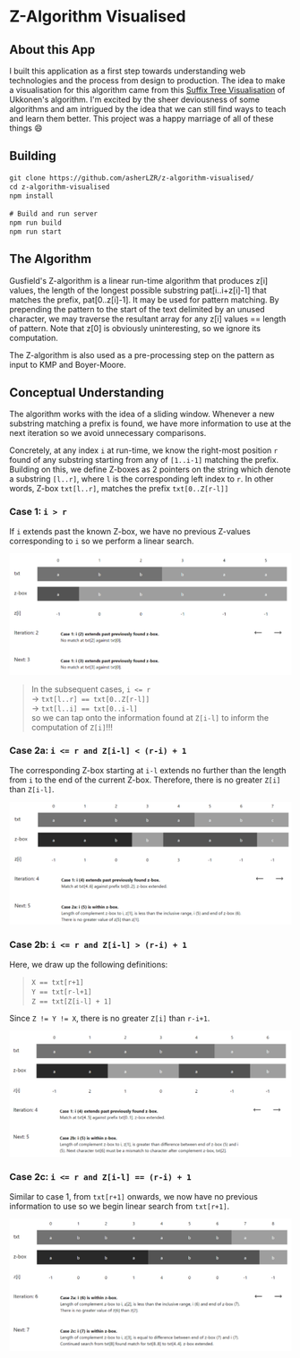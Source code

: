 # Z-Algorithm Visualised

## About this App
I built this application as a first step towards understanding web technologies and the process from design to production. The idea to make a visualisation for this algorithm came from this [Suffix Tree Visualisation](http://brenden.github.io/ukkonen-animation/) of Ukkonen's algorithm. I'm excited by the sheer deviousness of some algorithms and am intrigued by the idea that we can still find ways to teach and learn them better. This project was a happy marriage of all of these things 😄

## Building
```
git clone https://github.com/asherLZR/z-algorithm-visualised/
cd z-algorithm-visualised
npm install

# Build and run server
npm run build
npm run start
```

## The Algorithm
Gusfield's Z-algorithm is a linear run-time algorithm that produces z[i] values, the length of the longest possible substring pat[i..i+z[i]-1] that matches the prefix, pat[0..z[i]-1]. It may be used for pattern matching. By prepending the pattern to the start of the text delimited by an unused character, we may traverse the resultant array for any z[i] values == length of pattern. Note that z[0] is obviously uninteresting, so we ignore its computation. 

The Z-algorithm is also used as a pre-processing step on the pattern as input to KMP and Boyer-Moore.

## Conceptual Understanding
The algorithm works with the idea of a sliding window. Whenever a new substring matching a prefix is found, we have more information to use at the next iteration so we avoid unnecessary comparisons.

Concretely, at any index `i` at run-time, we know the right-most position `r` found of any substring starting from any of `[1..i-1]` matching the prefix. Building on this, we define Z-boxes as 2 pointers on the string which denote a substring `[l..r]`, where `l` is the corresponding left index to `r`. In other words, Z-box `txt[l..r]`, matches the prefix `txt[0..Z[r-l]]`

### Case 1: `i > r`
If `i` extends past the known Z-box, we have no previous Z-values corresponding to `i` so we perform a linear search.

![alt text](./screenshots/case1.png "Logo Title Text 1")

> In the subsequent cases, `i <= r`  
> → `txt[l..r] == txt[0..Z[r-l]]`  
> → `txt[l..i] == txt[0..i-l]`  
> so we can tap onto the information found at `Z[i-l]` to inform the computation of `Z[i]`!!!

### Case 2a: `i <= r and Z[i-l] < (r-i) + 1`
The corresponding Z-box starting at `i-l` extends no further than the length from `i` to the end of the current Z-box. Therefore, there is no greater `Z[i]` than `Z[i-l]`.

![alt text](./screenshots/case2a.png "Logo Title Text 1")

### Case 2b: `i <= r and Z[i-l] > (r-i) + 1`
Here, we draw up the following definitions:

> `X == txt[r+1]`  
> `Y == txt[r-l+1]`  
> `Z == txt[Z[i-l] + 1]`

Since `Z != Y != X`, there is no greater `Z[i]` than `r-i+1`.

![alt text](./screenshots/case2b.png "Logo Title Text 1")

### Case 2c: `i <= r and Z[i-l] == (r-i) + 1`
Similar to case 1, from `txt[r+1]` onwards, we now have no previous information to use so we begin linear search from `txt[r+1]`.

![alt text](./screenshots/case2c.png "Logo Title Text 1")
